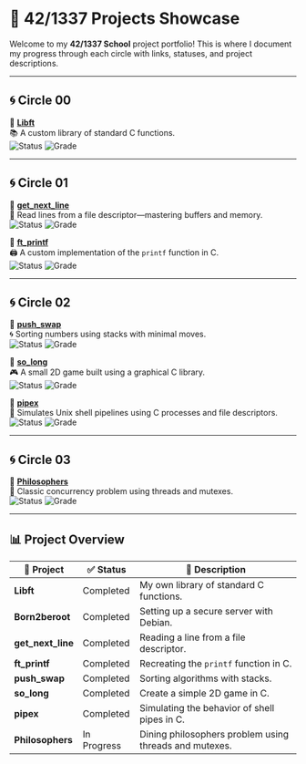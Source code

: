 # 🚀 42/1337 Projects Showcase

Welcome to my **42/1337 School** project portfolio! This is where I document my progress through each circle with links, statuses, and project descriptions.

---

## 🌀 Circle 00

🔹 [**Libft**](https://github.com/Redadaghouj/42-Libft_1337)  
📚 A custom library of standard C functions.  
![Status](https://img.shields.io/badge/Status-Completed-brightgreen) ![Grade](https://img.shields.io/badge/Grade-125%2F100-success)

---

## 🌀 Circle 01

🔹 [**get_next_line**](https://github.com/Redadaghouj/42-get_next_line_1337)  
📄 Read lines from a file descriptor—mastering buffers and memory.  
![Status](https://img.shields.io/badge/Status-Completed-brightgreen) ![Grade](https://img.shields.io/badge/Grade-112%2F100-success)

🔹 [**ft_printf**](https://github.com/Redadaghouj/42-ft_printf_1337)  
🖨️ A custom implementation of the `printf` function in C.  
![Status](https://img.shields.io/badge/Status-Completed-brightgreen) ![Grade](https://img.shields.io/badge/Grade-125%2F100-success)

---

## 🌀 Circle 02

🔹 [**push_swap**](https://github.com/Redadaghouj/42-push_swap_1337)  
🌀 Sorting numbers using stacks with minimal moves.  
![Status](https://img.shields.io/badge/Status-Completed-brightgreen) ![Grade](https://img.shields.io/badge/Grade-125%2F100-success)

🔹 [**so_long**](https://github.com/Redadaghouj/42-so_long_1337)  
🎮 A small 2D game built using a graphical C library.  
![Status](https://img.shields.io/badge/Status-Completed-brightgreen) ![Grade](https://img.shields.io/badge/Grade-125%2F100-success)

🔹 [**pipex**](https://github.com/Redadaghouj/42-pipex_1337)  
🔧 Simulates Unix shell pipelines using C processes and file descriptors.  
![Status](https://img.shields.io/badge/Status-Completed-brightgreen) ![Grade](https://img.shields.io/badge/Grade-125%2F100-success)

---

## 🌀 Circle 03

🔹 [**Philosophers**](https://github.com/Redadaghouj/42-Philosophers_1337)  
🍝 Classic concurrency problem using threads and mutexes.  
![Status](https://img.shields.io/badge/Status-In_Progress-orange) ![Grade](https://img.shields.io/badge/Grade-0%2F100-progress)

---

## 📊 Project Overview

| 📁 Project         | ✅ Status       | 📌 Description                                                  |
|--------------------|----------------|-----------------------------------------------------------------|
| **Libft**          | Completed       | My own library of standard C functions.                         |
| **Born2beroot**    | Completed       | Setting up a secure server with Debian.                         |
| **get_next_line**  | Completed       | Reading a line from a file descriptor.                          |
| **ft_printf**      | Completed       | Recreating the `printf` function in C.                          |
| **push_swap**      | Completed       | Sorting algorithms with stacks.                                 |
| **so_long**        | Completed       | Create a simple 2D game in C.                                   |
| **pipex**          | Completed       | Simulating the behavior of shell pipes in C.                    |
| **Philosophers**   | In Progress     | Dining philosophers problem using threads and mutexes.          |
